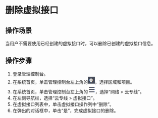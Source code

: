 # 删除虚拟接口<a name="dc_04_0402"></a>

## 操作场景<a name="section61171222"></a>

当用户不需要使用已经创建的虚拟接口时，可以删除已创建的虚拟接口信息。

## 操作步骤<a name="section13670090"></a>

1.  登录管理控制台。
2.  在系统首页，单击管理控制台左上角的![](figures/zh-cn_image_0262075524.png)，选择区域和项目。
3.  在系统首页，单击管理控制台左上角的![](figures/zh-cn_image_0262075525.png)，选择“网络 \> 云专线”。
4.  在左侧导航栏，选择“云专线 \> 虚拟接口”。
5.  在虚拟接口列表中，单击虚拟接口操作列中“删除”。
6.  在弹出的对话框中，单击“是”，完成虚拟接口的删除。

